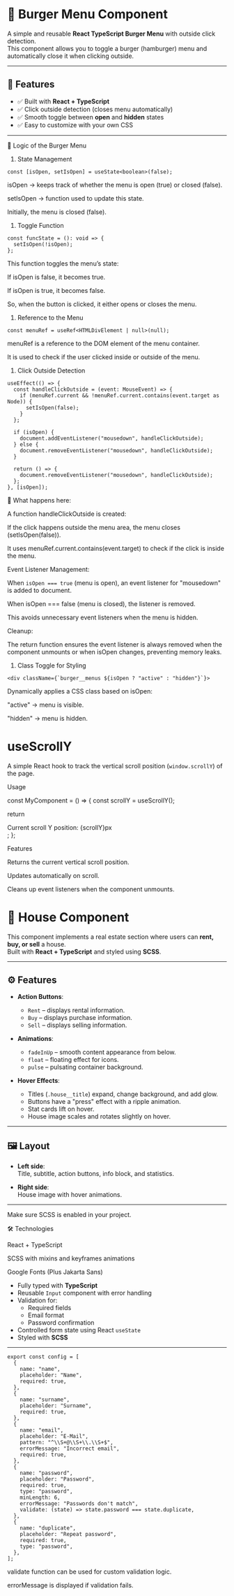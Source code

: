 # 🍔 Burger Menu Component

A simple and reusable **React TypeScript Burger Menu** with outside click detection.  
This component allows you to toggle a burger (hamburger) menu and automatically close it when clicking outside.

---

## 🚀 Features

- ✅ Built with **React + TypeScript**
- ✅ Click outside detection (closes menu automatically)
- ✅ Smooth toggle between **open** and **hidden** states
- ✅ Easy to customize with your own CSS

---

🔎 Logic of the Burger Menu

1. State Management

```
const [isOpen, setIsOpen] = useState<boolean>(false);
```

isOpen → keeps track of whether the menu is open (true) or closed (false).

setIsOpen → function used to update this state.

Initially, the menu is closed (false).

1.  Toggle Function

```
const funcState = (): void => {
  setIsOpen(!isOpen);
};
```

This function toggles the menu’s state:

If isOpen is false, it becomes true.

If isOpen is true, it becomes false.

So, when the button is clicked, it either opens or closes the menu.

1. Reference to the Menu

```
const menuRef = useRef<HTMLDivElement | null>(null);
```

menuRef is a reference to the DOM element of the menu container.

It is used to check if the user clicked inside or outside of the menu.

1. Click Outside Detection

```
useEffect(() => {
  const handleClickOutside = (event: MouseEvent) => {
    if (menuRef.current && !menuRef.current.contains(event.target as Node)) {
      setIsOpen(false);
    }
  };

  if (isOpen) {
    document.addEventListener("mousedown", handleClickOutside);
  } else {
    document.removeEventListener("mousedown", handleClickOutside);
  }

  return () => {
    document.removeEventListener("mousedown", handleClickOutside);
  };
}, [isOpen]);
```

🔹 What happens here:

A function handleClickOutside is created:

If the click happens outside the menu area, the menu closes (setIsOpen(false)).

It uses menuRef.current.contains(event.target) to check if the click is inside the menu.

Event Listener Management:

When `isOpen === true` (menu is open), an event listener for "mousedown" is added to document.

When isOpen === false (menu is closed), the listener is removed.

This avoids unnecessary event listeners when the menu is hidden.

Cleanup:

The return function ensures the event listener is always removed when the component unmounts or when isOpen changes, preventing memory leaks.

1. Class Toggle for Styling

```
<div className={`burger__menus ${isOpen ? "active" : "hidden"}`}>
```

Dynamically applies a CSS class based on isOpen:

"active" → menu is visible.

"hidden" → menu is hidden.

# useScrollY

A simple React hook to track the vertical scroll position (`window.scrollY`) of the page.

Usage

const MyComponent = () => {
const scrollY = useScrollY();

return <div>Current scroll Y position: {scrollY}px</div>;
};

Features

Returns the current vertical scroll position.

Updates automatically on scroll.

Cleans up event listeners when the component unmounts.

# 🏡 House Component

This component implements a real estate section where users can **rent, buy, or sell** a house.  
Built with **React + TypeScript** and styled using **SCSS**.

---

## ⚙️ Features

- **Action Buttons**:

  - `Rent` – displays rental information.
  - `Buy` – displays purchase information.
  - `Sell` – displays selling information.

- **Animations**:

  - `fadeInUp` – smooth content appearance from below.
  - `float` – floating effect for icons.
  - `pulse` – pulsating container background.

- **Hover Effects**:
  - Titles (`.house__title`) expand, change background, and add glow.
  - Buttons have a "press" effect with a ripple animation.
  - Stat cards lift on hover.
  - House image scales and rotates slightly on hover.

---

## 🖼️ Layout

- **Left side**:  
  Title, subtitle, action buttons, info block, and statistics.

- **Right side**:  
  House image with hover animations.

---

Make sure SCSS is enabled in your project.

🛠️ Technologies

React + TypeScript

SCSS with mixins and keyframes animations

Google Fonts (Plus Jakarta Sans)

- Fully typed with **TypeScript**
- Reusable `Input` component with error handling
- Validation for:
  - Required fields
  - Email format
  - Password confirmation
- Controlled form state using React `useState`
- Styled with **SCSS**

---

```
export const config = [
  {
    name: "name",
    placeholder: "Name",
    required: true,
  },
  {
    name: "surname",
    placeholder: "Surname",
    required: true,
  },
  {
    name: "email",
    placeholder: "E-Mail",
    pattern: "^\\S+@\\S+\\.\\S+$",
    errorMessage: "Incorrect email",
    required: true,
  },
  {
    name: "password",
    placeholder: "Password",
    required: true,
    type: "password",
    minLength: 6,
    errorMessage: "Passwords don't match",
    validate: (state) => state.password === state.duplicate,
  },
  {
    name: "duplicate",
    placeholder: "Repeat password",
    required: true,
    type: "password",
  },
];
```

validate function can be used for custom validation logic.

errorMessage is displayed if validation fails.